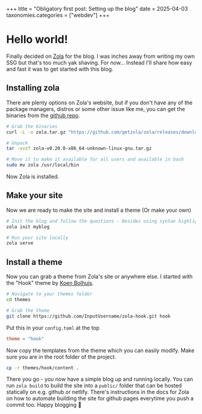 +++
title = "Obligatory first post: Setting up the blog"
date = 2025-04-03
taxonomies.categories = ["webdev"]
+++

# Hello world!

Finally decided on [Zola](https://www.getzola.org/) for the blog. I was inches away from writing my own SSG but that's too much yak shaving. For now...
Instead I'll share how easy and fast it was to get started with this blog.

## Installing zola
There are plenty options on Zola's website, but if you don't have any of the package managers, distros or some other issue like me, you can get the binaries from the [github repo](https://github.com/getzola/zola).

``` bash
# Grab the binaries
curl -L -o zola.tar.gz "https://github.com/getzola/zola/releases/download/v0.20.0/zola-v0.20.0-x86_64-unknown-linux-gnu.tar.gz"

# Unpack
tar -xvzf zola-v0.20.0-x86_64-unknown-linux-gnu.tar.gz

# Move it to make it available for all users and available in bash
sudo mv zola /usr/local/bin
``` 

Now Zola is installed.  

## Make your site

Now we are ready to make the site and install a theme (Or make your own)

``` bash
# Init the blog and follow the questions - Besides using syntax highlighting, I went with the default options
zola init myblog

# Run your site locally
zola serve
``` 

## Install a theme
Now you can grab a theme from Zola's site or anywhere else.
I started with the "Hook" theme by [Koen Bolhuis](https://koen.bolhu.is/).

``` bash
# Navigate to your themes folder
cd themes

# Grab the theme
git clone https://github.com/InputUsername/zola-hook.git hook
```

Put this in your `config.toml` at the top
``` toml
theme = "hook"
```
Now copy the templates from the theme which you can easily modify. Make sure you are in the root folder of the project.

```bash
cp -r themes/hook/content .
```

There you go - you now have a simple blog up and running locally.
You can run `zola build` to build the site into a `public/` folder that can be hosted statically on e.g. github or netlify. There's instructions in the docs for Zola on how to automate building the site for github pages everytime you push a commit too. Happy blogging 🍺
